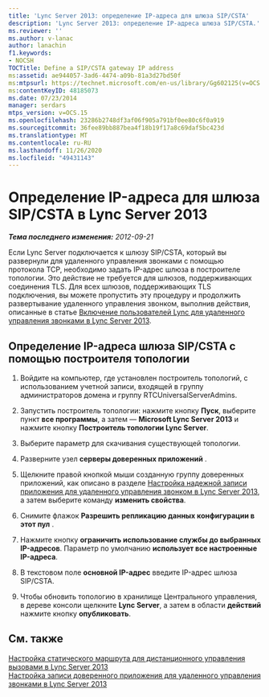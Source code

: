 ```yaml
---
title: 'Lync Server 2013: определение IP-адреса для шлюза SIP/CSTA'
description: 'Lync Server 2013: определение IP-адреса шлюза SIP/CSTA.'
ms.reviewer: ''
ms.author: v-lanac
author: lanachin
f1.keywords:
- NOCSH
TOCTitle: Define a SIP/CSTA gateway IP address
ms:assetid: ae944057-3ad6-4474-a09b-81a3d27bd50f
ms:mtpsurl: https://technet.microsoft.com/en-us/library/Gg602125(v=OCS.15)
ms:contentKeyID: 48185073
ms.date: 07/23/2014
manager: serdars
mtps_version: v=OCS.15
ms.openlocfilehash: 23286b2748df3af06f905a791bf0ee80c6f0a919
ms.sourcegitcommit: 36fee89bb887bea4f18b19f17a8c69daf5bc423d
ms.translationtype: MT
ms.contentlocale: ru-RU
ms.lasthandoff: 11/26/2020
ms.locfileid: "49431143"
---
```

# <a name="define-a-sipcsta-gateway-ip-address-in-lync-server-2013"></a>Определение IP-адреса для шлюза SIP/CSTA в Lync Server 2013

<div data-xmlns="http://www.w3.org/1999/xhtml">

<div class="topic" data-xmlns="http://www.w3.org/1999/xhtml" data-msxsl="urn:schemas-microsoft-com:xslt" data-cs="https://msdn.microsoft.com/">

<div data-asp="https://msdn2.microsoft.com/asp">



</div>

<div id="mainSection">

<div id="mainBody">

<span> </span>

_**Тема последнего изменения:** 2012-09-21_

Если Lync Server подключается к шлюзу SIP/CSTA, который вы развернули для удаленного управления звонками с помощью протокола TCP, необходимо задать IP-адрес шлюза в построителе топологии. Это действие не требуется для шлюзов, поддерживающих соединения TLS. Для всех шлюзов, поддерживающих TLS подключения, вы можете пропустить эту процедуру и продолжить развертывание удаленного управления звонком, выполнив действия, описанные в статье [Включение пользователей Lync для удаленного управления звонками в Lync Server 2013](lync-server-2013-enable-lync-users-for-remote-call-control.md).

<div>

## <a name="to-define-the-sipcsta-gateway-ip-address-by-using-topology-builder"></a>Определение IP-адреса шлюза SIP/CSTA с помощью построителя топологии

1.  Войдите на компьютер, где установлен построитель топологий, с использованием учетной записи, входящей в группу администраторов домена и группу RTCUniversalServerAdmins.

2.  Запустить построитель топологии: нажмите кнопку **Пуск**, выберите пункт **все программы**, а затем — **Microsoft Lync Server 2013** и нажмите кнопку **Построитель топологии Lync Server**.

3.  Выберите параметр для скачивания существующей топологии.

4.  Разверните узел **серверы доверенных приложений** .

5.  Щелкните правой кнопкой мыши созданную группу доверенных приложений, как описано в разделе [Настройка надежной записи приложения для удаленного управления звонком в Lync Server 2013](lync-server-2013-configure-a-trusted-application-entry-for-remote-call-control.md), а затем выберите команду **изменить свойства**.

6.  Снимите флажок **Разрешить репликацию данных конфигурации в этот пул** .

7.  Нажмите кнопку **ограничить использование службы до выбранных IP-адресов**. Параметр по умолчанию **использует все настроенные IP-адреса**.

8.  В текстовом поле **основной IP-адрес** введите IP-адрес шлюза SIP/CSTA.

9.  Чтобы обновить топологию в хранилище Центрального управления, в дереве консоли щелкните **Lync Server**, а затем в области **действий** нажмите кнопку **опубликовать**.

</div>

<div>

## <a name="see-also"></a>См. также


[Настройка статического маршрута для дистанционного управления вызовами в Lync Server 2013](lync-server-2013-configure-a-static-route-for-remote-call-control.md)  
[Настройка записи доверенного приложения для удаленного управления звонками в Lync Server 2013](lync-server-2013-configure-a-trusted-application-entry-for-remote-call-control.md)  
  

</div>

</div>

<span> </span>

</div>

</div>

</div>


